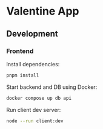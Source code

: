 # Valentine App

## Development

### Frontend

Install dependencies:

```sh
pnpm install
```

Start backend and DB using Docker:

```sh
docker compose up db api
```

Run client dev server:

```sh
node --run client:dev
```
